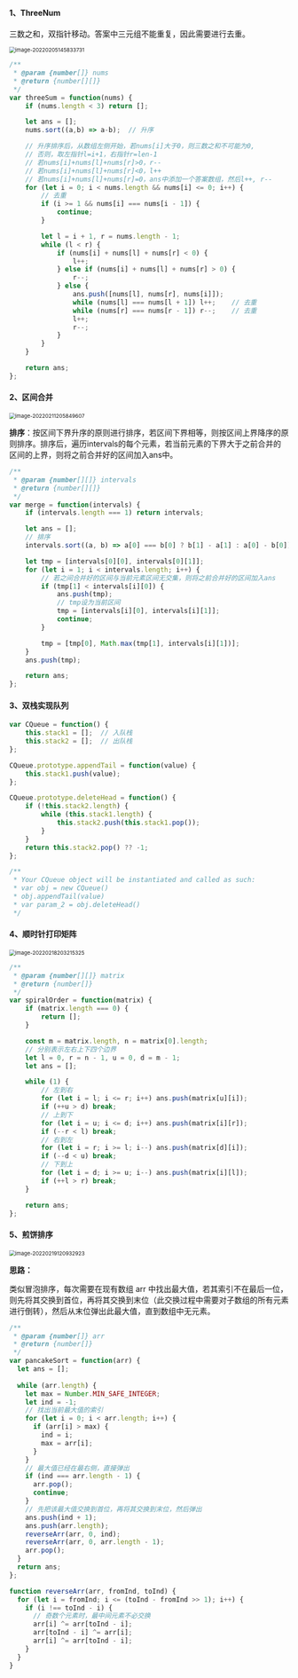 #### 1、ThreeNum

三数之和，双指针移动。答案中三元组不能重复，因此需要进行去重。

<img src="assets/image-20220205145833731.png" alt="image-20220205145833731" style="zoom:67%;" />

```js
/**
 * @param {number[]} nums
 * @return {number[][]}
 */
var threeSum = function(nums) {
    if (nums.length < 3) return [];

    let ans = [];
    nums.sort((a,b) => a-b);  // 升序

    // 升序排序后，从数组左侧开始，若nums[i]大于0，则三数之和不可能为0,
    // 否则，取左指针l=i+1，右指针r=len-1
    // 若nums[i]+nums[l]+nums[r]>0，r--
    // 若nums[i]+nums[l]+nums[r]<0，l++
    // 若nums[i]+nums[l]+nums[r]=0，ans中添加一个答案数组，然后l++, r--
    for (let i = 0; i < nums.length && nums[i] <= 0; i++) {
        // 去重
        if (i >= 1 && nums[i] === nums[i - 1]) {
            continue;
        }

        let l = i + 1, r = nums.length - 1;
        while (l < r) {
            if (nums[i] + nums[l] + nums[r] < 0) {
                l++;
            } else if (nums[i] + nums[l] + nums[r] > 0) {
                r--;
            } else {
                ans.push([nums[l], nums[r], nums[i]]);
                while (nums[l] === nums[l + 1]) l++;	// 去重
                while (nums[r] === nums[r - 1]) r--;	// 去重
                l++;
                r--;
            }
        }
    }

    return ans;
};
```



#### 2、区间合并

<img src="assets/image-20220211205849607.png" alt="image-20220211205849607" style="zoom:67%;" />

**排序**：按区间下界升序的原则进行排序，若区间下界相等，则按区间上界降序的原则排序。排序后，遍历intervals的每个元素，若当前元素的下界大于之前合并的区间的上界，则将之前合并好的区间加入ans中。

```js
/**
 * @param {number[][]} intervals
 * @return {number[][]}
 */
var merge = function(intervals) {
    if (intervals.length === 1) return intervals;

    let ans = [];
    // 排序
    intervals.sort((a, b) => a[0] === b[0] ? b[1] - a[1] : a[0] - b[0]);

    let tmp = [intervals[0][0], intervals[0][1]];
    for (let i = 1; i < intervals.length; i++) {
        // 若之间合并好的区间与当前元素区间无交集，则将之前合并好的区间加入ans
        if (tmp[1] < intervals[i][0]) {
            ans.push(tmp);
            // tmp设为当前区间
            tmp = [intervals[i][0], intervals[i][1]];
            continue;
        }

        tmp = [tmp[0], Math.max(tmp[1], intervals[i][1])];
    }
    ans.push(tmp);

    return ans;
};
```



#### 3、双栈实现队列

```js
var CQueue = function() {
    this.stack1 = [];  // 入队栈
    this.stack2 = [];  // 出队栈
};

CQueue.prototype.appendTail = function(value) {
    this.stack1.push(value);
};

CQueue.prototype.deleteHead = function() {
    if (!this.stack2.length) {
        while (this.stack1.length) {
            this.stack2.push(this.stack1.pop());
        }
    }
    return this.stack2.pop() ?? -1;
};

/**
 * Your CQueue object will be instantiated and called as such:
 * var obj = new CQueue()
 * obj.appendTail(value)
 * var param_2 = obj.deleteHead()
 */
```



#### 4、顺时针打印矩阵

<img src="assets/image-20220218203215325.png" alt="image-20220218203215325" style="zoom:67%;" />

```js
/**
 * @param {number[][]} matrix
 * @return {number[]}
 */
var spiralOrder = function(matrix) {
    if (matrix.length === 0) {
        return [];
    }

    const m = matrix.length, n = matrix[0].length;
    // 分别表示左右上下四个边界
    let l = 0, r = n - 1, u = 0, d = m - 1;
    let ans = [];

    while (1) {
        // 左到右
        for (let i = l; i <= r; i++) ans.push(matrix[u][i]);
        if (++u > d) break;
        // 上到下
        for (let i = u; i <= d; i++) ans.push(matrix[i][r]);
        if (--r < l) break;
        // 右到左
        for (let i = r; i >= l; i--) ans.push(matrix[d][i]);
        if (--d < u) break;
        // 下到上
        for (let i = d; i >= u; i--) ans.push(matrix[i][l]);
        if (++l > r) break;
    }

    return ans;
};
```



#### 5、煎饼排序

<img src="assets/image-20220219120932923.png" alt="image-20220219120932923" style="zoom:67%;" />

**思路：**

类似冒泡排序，每次需要在现有数组 arr 中找出最大值，若其索引不在最后一位，则先将其交换到首位，再将其交换到末位（此交换过程中需要对子数组的所有元素进行倒转），然后从末位弹出此最大值，直到数组中无元素。

```js
/**
 * @param {number[]} arr
 * @return {number[]}
 */
var pancakeSort = function(arr) {
  let ans = [];
    
  while (arr.length) {
    let max = Number.MIN_SAFE_INTEGER;
    let ind = -1;
    // 找出当前最大值的索引
    for (let i = 0; i < arr.length; i++) {
      if (arr[i] > max) {
        ind = i;
        max = arr[i];
      }
    }
    // 最大值已经在最右侧，直接弹出
    if (ind === arr.length - 1) {
      arr.pop();
      continue;
    }
    // 先把该最大值交换到首位，再将其交换到末位，然后弹出
    ans.push(ind + 1);
    ans.push(arr.length);
    reverseArr(arr, 0, ind);
    reverseArr(arr, 0, arr.length - 1);
    arr.pop();
  }
  return ans;
};

function reverseArr(arr, fromInd, toInd) {
  for (let i = fromInd; i <= (toInd - fromInd >> 1); i++) {
    if (i !== toInd - i) {
      // 奇数个元素时，最中间元素不必交换
      arr[i] ^= arr[toInd - i];
      arr[toInd - i] ^= arr[i];
      arr[i] ^= arr[toInd - i];
    }
  }
}
```

